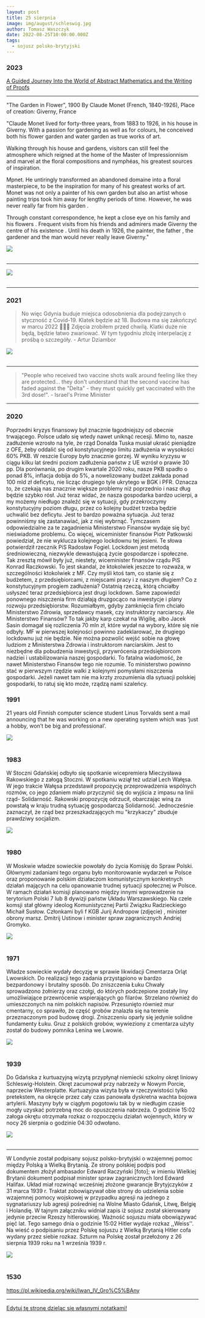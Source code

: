 ```yaml
---
layout: post
title: 25 sierpnia
image: img/august/schleswig.jpg
author: Tomasz Waszczyk
date: 2022-08-25T10:00:00.000Z
tags:
  - sojusz polsko-brytyjski
---
```


### 2023

<a href="./documents/august/bws_book.pdf" target="_blank">A Guided Journey Into the World of Abstract Mathematics and the Writing of Proofs</a>

---

"The Garden in Flower", 1900 By Claude Monet (French, 1840-1926), Place of creation: Giverny, France

"Claude Monet lived for forty-three years, from 1883 to 1926, in his house in Giverny. With a passion for gardening as well as for colours, he conceived both his flower garden and water garden as true works of art.

Walking through his house and gardens, visitors can still feel the atmosphere which reigned at the home of the Master of Impressionnism and marvel at the floral compositions and nymphéas, his greatest sources of inspiration.

Mpnet. He untiringly transformed an abandoned domaine into a floral masterpiece, to be the inspiration for many of his greatest works of art. Monet was not only a painter of his own garden but also an artist whose painting trips took him away for lengthy periods of time. However, he was never really far from his garden .

Through constant correspondence, he kept a close eye on his family and his flowers . Frequent visits from his friends and admirers made Giverny the centre of his existence . Until his death in 1926, the painter, the father , the gardener and the man would never really leave Giverny."

<img src="./img/august/garden.jpg"><br><br>

---

<img src="./img/art/Scarborough-By-Moonlight-by-Walter-Linsley-Meegan.jpg"><br><br>

---

### 2021

> No więc Gdynia buduje miejsca odosobnienia dla podejrzanych o styczność z Covid-19. Klatek będzie aż 18. Budowa ma się zakończyć w marcu 2022 🤷🏻‍♂️ Zdjęcia zrobiłem przed chwilą. Klatki duże nie będą, będzie łatwo zwariować. W tym tygodniu złożę interpelację z prośbą o szczegóły. - Artur Dziambor

<img src="./img/august/gdyniacovid.jpg"><br><br>

---

> "People who received two vaccine shots walk around feeling like they are protected... they don't understand that the second vaccine has faded against the "Delta" - they must quickly get vaccinated with the 3rd dose!". - Israel's Prime Minister

---

### 2020

Poprzedni kryzys finansowy był znacznie łagodniejszy od obecnie trwającego. Polsce udało się wtedy nawet uniknąć recesji. Mimo to, nasze zadłużenie wzrosło na tyle, że rząd Donalda Tuska musiał ukraść pieniądze z OFE, żeby oddalić się od konstytucyjnego limitu zadłużenia w wysokości 60% PKB. W reszcie Europy było znacznie gorzej. W wyniku kryzysu w ciągu kilku lat średni poziom zadłużenia państw z UE wzrósł o prawie 30 pp. Dla porównania, po drugim kwartale 2020 roku, nasze PKB spadło o ponad 8%, inflacja dobija do 5%, a nowelizowany budżet zakłada ponad 100 mld zł deficytu, nie licząc drugiego tyle ukrytego w BGK i PFR. Oznacza to, że czekają nas znacznie większe problemy niż poprzednio i nasz dług będzie szybko rósł.
Już teraz widać, że nasza gospodarka bardzo ucierpi, a my możemy niedługo znaleźć się w sytuacji, gdy przekroczymy konstytucyjny poziom długu, przez co kolejny budżet trzeba będzie uchwalić bez deficytu. Jest to bardzo poważna sytuacja. Już teraz powinniśmy się zastanawiać, jak z niej wybrnąć. Tymczasem odpowiedzialne za te zagadnienia Ministerstwo Finansów wydaje się być nieświadome problemu. Co więcej, wiceminister finansów Piotr Patkowski powiedział, że nie wyklucza kolejnego lockdownu tej jesieni. Te słowa potwierdził rzecznik PiS Radosław Fogiel.
Lockdown jest metodą średniowieczną, niezwykle dewastującą życie gospodarcze i społeczne. Tak zresztą mówił były już, niestety, wiceminister finansów rządu PiS Konrad Raczkowski. To jest skandal, że ktokolwiek jeszcze to rozważa, w szczególności ktokolwiek z MF. Czy myśli ktoś tam, co stanie się z budżetem, z przedsiębiorcami, z miejscami pracy i z naszym długiem? Co z konstytucyjnym progiem zadłużenia? Ostatnią rzeczą, którą chciałby usłyszeć teraz przedsiębiorca jest drugi lockdown. Same zapowiedzi ponownego niszczenia firm działają druzgocąco na inwestycje i plany rozwoju przedsiębiorstw.
Rozumiałbym, gdyby zamknięcia firm chciało Ministerstwo Zdrowia, sprzedawcy masek, czy instruktorzy narciarscy. Ale Ministerstwo Finansów? To tak jakby karp czekał na Wigilię, albo Jacek Sasin domagał się rozliczenia 70 mln zł, które wydał na wybory, które się nie odbyły.
MF w pierwszej kolejności powinno zadeklarować, że drugiego lockdownu już nie będzie. Nie można pozwolić wejść sobie na głowę ludziom z Ministerstwa Zdrowia i instruktorom narciarskim. Jest to niezbędne dla pobudzenia inwestycji, przywrócenia przedsiębiorcom nadziei i ustabilizowania naszej gospodarki. To fatalna wiadomość, że nawet Ministerstwo Finansów tego nie rozumie. To ministerstwo powinno stać w pierwszym rzędzie walki z kolejnymi pomysłami niszczenia gospodarki. Jeżeli nawet tam nie ma krzty zrozumienia dla sytuacji polskiej gospodarki, to ratuj się kto może, rządzą nami szaleńcy.

### 1991

21 years old Finnish computer science student Linus Torvalds sent a mail announcing that he was working on a new operating system which was ‘just a hobby, won’t be big and professional’.

<img src="./img/august/linux.webp"><br><br>

### 1983

W Stoczni Gdańskiej odbyło się spotkanie wicepremiera Mieczysława Rakowskiego z załogą Stoczni. W spotkaniu wziął też udział Lech Wałęsa. W jego trakcie Wałęsa przedstawił propozycję przeprowadzenia wspólnych rozmów, co jego zdaniem miało przyczynić się do wyjścia z impasu na linii rząd- Solidarność. Rakowski propozycję odrzucił, obarczając winą za powstałą w kraju trudną sytuację gospodarczą Solidarność. Jednocześnie zaznaczył, że rząd bez przeszkadzających mu "krzykaczy" zbuduje prawdziwy socjalizm.

<img src="./img/august/rakowski.jpg"><br><br>

### 1980

W Moskwie władze sowieckie powołały do życia Komisję do Spraw Polski. Głównymi zadaniami tego organu było monitorowanie wydarzeń w Polsce oraz proponowanie polskim działaczom komunistycznym konkretnych działań mających na celu opanowanie trudnej sytuacji społecznej w Polsce. W ramach działań komisji planowano między innymi wprowadzenie na terytorium Polski 7 lub 8 dywizji państw Układu Warszawskiego.
Na czele komsji stał główny ideolog Komunistycznej Partii Związku Radzieckiego Michaił Susłow. Członkami byli f KGB Jurij Andropow (zdjęcie) , minister obrony marsz. Dmitrij Ustinow i minister spraw zagranicznych Andriej Gromyko.

<img src="./img/august/komisja.jpg"><br><br>

### 1971

Władze sowieckie wydały decyzję w sprawie likwidacji Cmentarza Orląt Lwowskich. 
Do realizacji tego zadania przystąpiono w bardzo bezpardonowy i brutalny sposób. Do zniszczenia Łuku Chwały sprowadzono żołnierzy oraz czołgi, do których podczepione zostały liny umożliwiające przewrócenie wspierających go filarów. Strzelano również do umieszczonych na nim polskich napisów. Przesunięto również mur cmentarny, co sprawiło, że część grobów znalazła się na terenie przeznaczonym pod budowę drogi. Zniszczeniu oparły się jedynie solidne fundamenty Łuku. Gruz z polskich grobów, wywieziony z cmentarza użyty został do budowy pomnika Lenina we Lwowie. 

<img src="./img/august/likwidacja.jpg"><br><br>

### 1939

Do Gdańska z kurtuazyjną wizytą przypłynął niemiecki szkolny okręt liniowy Schleswig-Holstein. Okręt zacumował przy nabrzeży w Nowym Porcie, naprzeciw Westerplatte.  Kurtuazyjna wizyta była w rzeczywistości tylko pretekstem, na okręcie przez cały czas panowała dyskretna wachta bojowa artylerii.  Maszyny były w ciągłym pogotowiu tak by w niedługim czasie mogły uzyskać potrzebną moc do opuszczenia nabrzeża.  O godzinie 15:02 załoga okrętu otrzymała rozkaz o rozpoczęciu działań wojennych, który w nocy 26 sierpnia o godzinie 04:30 odwołano.

<img src="./img/august/schleswig.jpg"><br><br>

---

W Londynie został podpisany sojusz polsko-brytyjski o wzajemnej pomoc między Polską a Wielką Brytanią. Ze strony polskiej podpis pod dokumentem złożył ambasador Edward Raczyński [foto]; w imieniu Wielkiej Brytanii dokument podpisał minister spraw zagranicznych lord Edward Halifax. Układ miał rozwinąć wcześniej złożone gwarancje Brytyjczyków z 31 marca 1939 r. Traktat zobowiązywał obie strony do udzielenia sobie wzajemnej pomocy wojskowej w przypadku agresji na jednego z sygnatariuszy lub agresji pośredniej na Wolne Miasto Gdańsk, Litwę, Belgię i Holandię. W tajnym załączniku widniał zapis iż sojusz został skierowany jedynie przeciw Rzeszy hitlerowskiej. Ważność sojuszu miała obowiązywać pięć lat.
Tego samego dnia o godzinie 15:02 Hitler wydaje rozkaz ,,Weiss''. Na wieść o podpisaniu przez Polskę sojuszu z Wielką Brytanią Hitler cofa wydany przez siebie rozkaz. Szturm na Polskę został przełożony z 26 sierpnia 1939 roku na 1 września 1939 r.

<img src="./img/august/raczynski.jpg"><br><br>

### 1530

https://pl.wikipedia.org/wiki/Iwan_IV_Gro%C5%BAny

---

<a href="https://github.com/TomaszWaszczyk/historia.waszczyk.com/edit/master/src/content/august-25.md" target="_blank">Edytuj tę stronę dzieląc się własnymi notatkami!</a>
